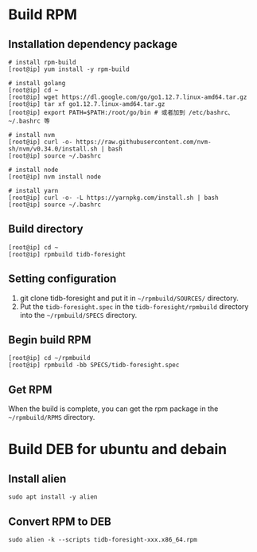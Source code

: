 # Build RPM

## Installation dependency package

```
# install rpm-build
[root@ip] yum install -y rpm-build

# install golang
[root@ip] cd ~
[root@ip] wget https://dl.google.com/go/go1.12.7.linux-amd64.tar.gz
[root@ip] tar xf go1.12.7.linux-amd64.tar.gz
[root@ip] export PATH=$PATH:/root/go/bin # 或者加到 /etc/bashrc、~/.bashrc 等

# install nvm
[root@ip] curl -o- https://raw.githubusercontent.com/nvm-sh/nvm/v0.34.0/install.sh | bash
[root@ip] source ~/.bashrc

# install node
[root@ip] nvm install node

# install yarn
[root@ip] curl -o- -L https://yarnpkg.com/install.sh | bash
[root@ip] source ~/.bashrc
```

## Build directory

```
[root@ip] cd ~
[root@ip] rpmbuild tidb-foresight
```

## Setting configuration
1. git clone tidb-foresight and put it in `~/rpmbuild/SOURCES/` directory.
2. Put the `tidb-foresight.spec` in the `tidb-foresight/rpmbuild` directory into the `~/rpmbuild/SPECS` directory.

## Begin build RPM

```
[root@ip] cd ~/rpmbuild
[root@ip] rpmbuild -bb SPECS/tidb-foresight.spec
```

## Get RPM
When the build is complete, you can get the rpm package in the `~/rpmbuild/RPMS` directory.

# Build DEB for ubuntu and debain

## Install alien

```
sudo apt install -y alien
```

## Convert RPM to DEB

```
sudo alien -k --scripts tidb-foresight-xxx.x86_64.rpm
```
